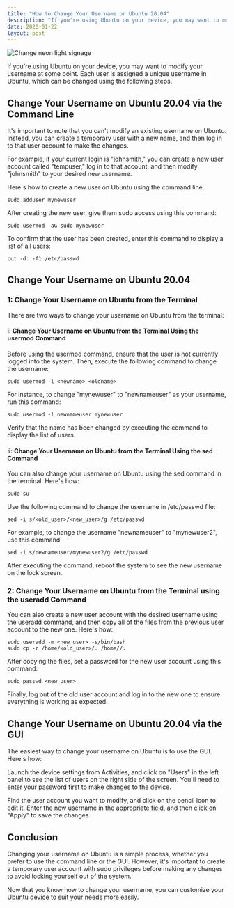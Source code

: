 ```yaml
---
title: "How to Change Your Username on Ubuntu 20.04"
description: "If you're using Ubuntu on your device, you may want to modify your username at some point. Each user is assigned a unique username in Ubuntu, which can be changed using the following steps."
date: 2020-01-22
layout: post
---
```


<article><img alt="Change neon light signage" src="https://images.unsplash.com/photo-1499244571948-7ccddb3583f1?crop=entropy&amp;cs=tinysrgb&amp;fit=max&amp;fm=jpg&amp;ixid=Mnw0NDU0ODN8MHwxfHNlYXJjaHwxfHxIb3clMjB0byUyMENoYW5nZSUyMFlvdXIlMjBVc2VybmFtZSUyMG9uJTIwVWJ1bnR1JTIwMjAuMDR8ZW58MHwwfHx8MTY4MzY2MDkzOQ&amp;ixlib=rb-4.0.3&amp;q=80&amp;w=1080"/>
<p>If you're using Ubuntu on your device, you may want to modify your username at some point. Each user is assigned a unique username in Ubuntu, which can be changed using the following steps.</p>
<h2>Change Your Username on Ubuntu 20.04 via the Command Line</h2>
<p>It's important to note that you can't modify an existing username on Ubuntu. Instead, you can create a temporary user with a new name, and then log in to that user account to make the changes.</p>
<p>For example, if your current login is "johnsmith," you can create a new user account called "tempuser," log in to that account, and then modify "johnsmith" to your desired new username.</p>
<p>Here's how to create a new user on Ubuntu using the command line:</p>
<pre><code>sudo adduser mynewuser</code></pre>
<p>After creating the new user, give them sudo access using this command:</p>
<pre><code>sudo usermod -aG sudo mynewuser</code></pre>
<p>To confirm that the user has been created, enter this command to display a list of all users:</p>
<pre><code>cut -d: -f1 /etc/passwd</code></pre>
<h2>Change Your Username on Ubuntu 20.04</h2>
<h3>1: Change Your Username on Ubuntu from the Terminal</h3>
<p>There are two ways to change your username on Ubuntu from the terminal:</p>
<h4>i: Change Your Username on Ubuntu from the Terminal Using the usermod Command</h4>
<p>Before using the usermod command, ensure that the user is not currently logged into the system. Then, execute the following command to change the username:</p>
<pre><code>sudo usermod -l &lt;newname&gt; &lt;oldname&gt;</code></pre>
<p>For instance, to change "mynewuser" to "newnameuser" as your username, run this command:</p>
<pre><code>sudo usermod -l newnameuser mynewuser</code></pre>
<p>Verify that the name has been changed by executing the command to display the list of users.</p>
<h4>ii: Change Your Username on Ubuntu from the Terminal Using the sed Command</h4>
<p>You can also change your username on Ubuntu using the sed command in the terminal. Here's how:</p>
<pre><code>sudo su</code></pre>
<p>Use the following command to change the username in /etc/passwd file:</p>
<pre><code>sed -i s/&lt;old_user&gt;/&lt;new_user&gt;/g /etc/passwd</code></pre>
<p>For example, to change the username "newnameuser" to "mynewuser2", use this command:</p>
<pre><code>sed -i s/newnameuser/mynewuser2/g /etc/passwd</code></pre>
<p>After executing the command, reboot the system to see the new username on the lock screen.</p>
<h3>2: Change Your Username on Ubuntu from the Terminal using the useradd Command</h3>
<p>You can also create a new user account with the desired username using the useradd command, and then copy all of the files from the previous user account to the new one. Here's how:</p>
<pre><code>sudo useradd -m &lt;new_user&gt; -s/bin/bash
sudo cp -r /home/&lt;old_user&gt;/. /home/<new_user>/.</new_user></code></pre>
<p>After copying the files, set a password for the new user account using this command:</p>
<pre><code>sudo passwd &lt;new_user&gt;</code></pre>
<p>Finally, log out of the old user account and log in to the new one to ensure everything is working as expected.</p>
<h2>Change Your Username on Ubuntu 20.04 via the GUI</h2>
<p>The easiest way to change your username on Ubuntu is to use the GUI. Here's how:</p>
<p>Launch the device settings from Activities, and click on "Users" in the left panel to see the list of users on the right side of the screen. You'll need to enter your password first to make changes to the device.</p>
<p>Find the user account you want to modify, and click on the pencil icon to edit it. Enter the new username in the appropriate field, and then click on "Apply" to save the changes.</p>
<h2>Conclusion</h2>
<p>Changing your username on Ubuntu is a simple process, whether you prefer to use the command line or the GUI. However, it's important to create a temporary user account with sudo privileges before making any changes to avoid locking yourself out of the system.</p>
<p>Now that you know how to change your username, you can customize your Ubuntu device to suit your needs more easily.</p>
</article>